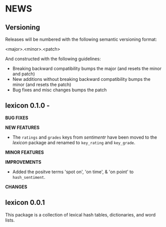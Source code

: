 NEWS
====

Versioning
----------

Releases will be numbered with the following semantic versioning format:

&lt;major&gt;.&lt;minor&gt;.&lt;patch&gt;

And constructed with the following guidelines:

* Breaking backward compatibility bumps the major (and resets the minor
  and patch)
* New additions without breaking backward compatibility bumps the minor
  (and resets the patch)
* Bug fixes and misc changes bumps the patch


lexicon 0.1.0 -
----------------------------------------------------------------

**BUG FIXES**

**NEW FEATURES**

* The `ratings` and `grades` keys from *sentimentr* have been moved to the
  *lexicon* package and renamed to `key_rating` and `key_grade`.

**MINOR FEATURES**

**IMPROVEMENTS**

* Added the positve terms 'spot on', 'on time', & 'on point' to `hash_sentiment`.

**CHANGES**


lexicon 0.0.1
----------------------------------------------------------------

This package is a collection of lexical hash tables, dictionaries, and word
lists.